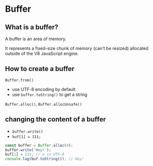 # Buffer

## What is a buffer?

A buffer is an area of memory.

It represents a fixed-size chunk of memory (can't be resized) allocated outside of the V8 JavaScript engine.

## How to create a buffer

`Buffer.from()`

- use UTF-8 encoding by default
- use `buffer.toString()` to get a string

`Buffer.alloc()`,
`Buffer.allocUnsafe()`

## changing the content of a buffer

- `buffer.write()`
- `buf[1] = 111;`

```js
const buffer = Buffer.alloc(4);
buffer.write('Hey!');
buf[1] = 111; // o in UTF-8
console.log(buf.toString()); // Hoy!
```